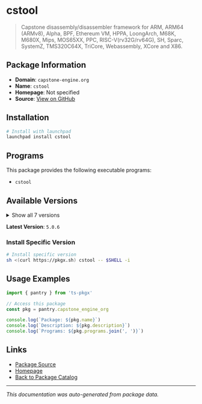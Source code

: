# cstool

> Capstone disassembly/disassembler framework for ARM, ARM64 (ARMv8), Alpha, BPF, Ethereum VM, HPPA, LoongArch, M68K, M680X, Mips, MOS65XX, PPC, RISC-V(rv32G/rv64G), SH, Sparc, SystemZ, TMS320C64X, TriCore, Webassembly, XCore and X86.

## Package Information

- **Domain**: `capstone-engine.org`
- **Name**: `cstool`
- **Homepage**: Not specified
- **Source**: [View on GitHub](https://github.com/pkgxdev/pantry/tree/main/projects/capstone-engine.org/package.yml)

## Installation

```bash
# Install with launchpad
launchpad install cstool
```

## Programs

This package provides the following executable programs:

- `cstool`

## Available Versions

<details>
<summary>Show all 7 versions</summary>

- `5.0.6`, `5.0.5`, `5.0.3`, `5.0.2`, `5.0.1`
- `5.0.0`, `4.0.2`

</details>

**Latest Version**: `5.0.6`

### Install Specific Version

```bash
# Install specific version
sh <(curl https://pkgx.sh) cstool -- $SHELL -i
```

## Usage Examples

```typescript
import { pantry } from 'ts-pkgx'

// Access this package
const pkg = pantry.capstone_engine_org

console.log(`Package: ${pkg.name}`)
console.log(`Description: ${pkg.description}`)
console.log(`Programs: ${pkg.programs.join(', ')}`)
```

## Links

- [Package Source](https://github.com/pkgxdev/pantry/tree/main/projects/capstone-engine.org/package.yml)
- [Homepage](#)
- [Back to Package Catalog](../package-catalog.md)

---

*This documentation was auto-generated from package data.*
